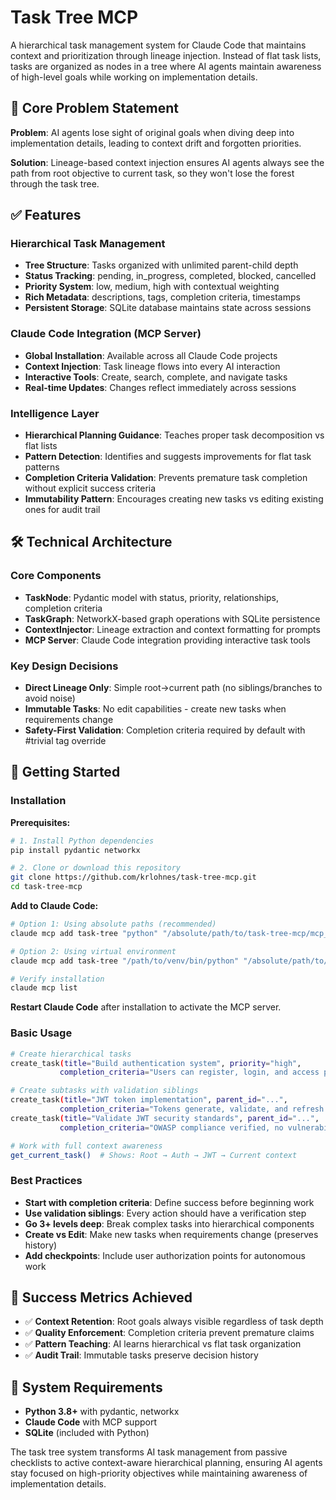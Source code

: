 # Task Tree MCP

A hierarchical task management system for Claude Code that maintains context and prioritization through lineage injection. Instead of flat task lists, tasks are organized as nodes in a tree where AI agents maintain awareness of high-level goals while working on implementation details.

## 🎯 Core Problem Statement

**Problem**: AI agents lose sight of original goals when diving deep into implementation details, leading to context drift and forgotten priorities.

**Solution**: Lineage-based context injection ensures AI agents always see the path from root objective to current task, so they won't lose the forest through the task tree.
## ✅ Features

### **Hierarchical Task Management**
- **Tree Structure**: Tasks organized with unlimited parent-child depth
- **Status Tracking**: pending, in_progress, completed, blocked, cancelled
- **Priority System**: low, medium, high with contextual weighting
- **Rich Metadata**: descriptions, tags, completion criteria, timestamps
- **Persistent Storage**: SQLite database maintains state across sessions

### **Claude Code Integration (MCP Server)**
- **Global Installation**: Available across all Claude Code projects
- **Context Injection**: Task lineage flows into every AI interaction
- **Interactive Tools**: Create, search, complete, and navigate tasks
- **Real-time Updates**: Changes reflect immediately across sessions

### **Intelligence Layer**
- **Hierarchical Planning Guidance**: Teaches proper task decomposition vs flat lists
- **Pattern Detection**: Identifies and suggests improvements for flat task patterns
- **Completion Criteria Validation**: Prevents premature task completion without explicit success criteria
- **Immutability Pattern**: Encourages creating new tasks vs editing existing ones for audit trail

## 🛠️ Technical Architecture

### **Core Components**
- **TaskNode**: Pydantic model with status, priority, relationships, completion criteria
- **TaskGraph**: NetworkX-based graph operations with SQLite persistence
- **ContextInjector**: Lineage extraction and context formatting for prompts
- **MCP Server**: Claude Code integration providing interactive task tools

### **Key Design Decisions**
- **Direct Lineage Only**: Simple root→current path (no siblings/branches to avoid noise)
- **Immutable Tasks**: No edit capabilities - create new tasks when requirements change
- **Safety-First Validation**: Completion criteria required by default with #trivial tag override

## 🚀 Getting Started

### **Installation**

**Prerequisites:**
```bash
# 1. Install Python dependencies
pip install pydantic networkx

# 2. Clone or download this repository
git clone https://github.com/krlohnes/task-tree-mcp.git
cd task-tree-mcp
```

**Add to Claude Code:**
```bash
# Option 1: Using absolute paths (recommended)
claude mcp add task-tree "python" "/absolute/path/to/task-tree-mcp/mcp_server/server.py" -s user

# Option 2: Using virtual environment
claude mcp add task-tree "/path/to/venv/bin/python" "/absolute/path/to/task-tree-mcp/mcp_server/server.py" -s user

# Verify installation
claude mcp list
```

**Restart Claude Code** after installation to activate the MCP server.

### **Basic Usage**
```bash
# Create hierarchical tasks
create_task(title="Build authentication system", priority="high", 
           completion_criteria="Users can register, login, and access protected routes")

# Create subtasks with validation siblings
create_task(title="JWT token implementation", parent_id="...", 
           completion_criteria="Tokens generate, validate, and refresh correctly")
create_task(title="Validate JWT security standards", parent_id="...",
           completion_criteria="OWASP compliance verified, no vulnerabilities found")

# Work with full context awareness
get_current_task()  # Shows: Root → Auth → JWT → Current context
```

### **Best Practices**
- **Start with completion criteria**: Define success before beginning work
- **Use validation siblings**: Every action should have a verification step
- **Go 3+ levels deep**: Break complex tasks into hierarchical components
- **Create vs Edit**: Make new tasks when requirements change (preserves history)
- **Add checkpoints**: Include user authorization points for autonomous work

## 🎉 Success Metrics Achieved

- ✅ **Context Retention**: Root goals always visible regardless of task depth
- ✅ **Quality Enforcement**: Completion criteria prevent premature claims
- ✅ **Pattern Teaching**: AI learns hierarchical vs flat task organization
- ✅ **Audit Trail**: Immutable tasks preserve decision history

## 🔧 System Requirements

- **Python 3.8+** with pydantic, networkx
- **Claude Code** with MCP support
- **SQLite** (included with Python)

The task tree system transforms AI task management from passive checklists to active context-aware hierarchical planning, ensuring AI agents stay focused on high-priority objectives while maintaining awareness of implementation details.
